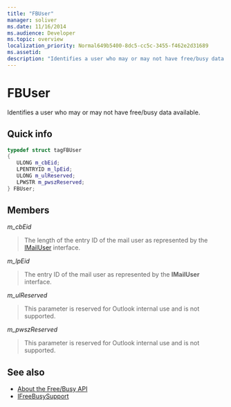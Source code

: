 ```yaml
---
title: "FBUser"
manager: soliver
ms.date: 11/16/2014
ms.audience: Developer
ms.topic: overview
localization_priority: Normal649b5400-8dc5-cc5c-3455-f462e2d31689
ms.assetid: 
description: "Identifies a user who may or may not have free/busy data available."
---
```


# FBUser

Identifies a user who may or may not have free/busy data available.
  
## Quick info

```cpp
typedef struct tagFBUser 
{ 
   ULONG m_cbEid; 
   LPENTRYID m_lpEid; 
   ULONG m_ulReserved; 
   LPWSTR m_pwszReserved; 
} FBUser;

```

## Members

_m_cbEid_
  
> The length of the entry ID of the mail user as represented by the [IMailUser](http://msdn.microsoft.com/library/wab._wab_IMailUser%28Office.15%29.aspx) interface. 
    
_m_lpEid_
  
> The entry ID of the mail user as represented by the **IMailUser** interface. 
    
_m_ulReserved_
  
> This parameter is reserved for Outlook internal use and is not supported.
    
_m_pwszReserved_
  
> This parameter is reserved for Outlook internal use and is not supported.
    
## See also

- [About the Free/Busy API](about-the-free-busy-api.md)  
- [IFreeBusySupport](ifreebusysupport.md)

